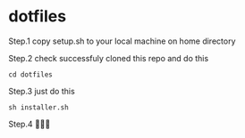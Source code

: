 # dotfiles

Step.1
copy setup.sh to your local machine on home directory


Step.2
check successfuly cloned this repo and do this
```
cd dotfiles
```


Step.3
just do this
```
sh installer.sh
```


Step.4
🎉🎉🎉
